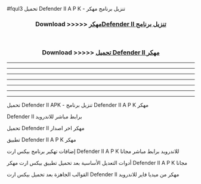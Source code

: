 #fqul3 تحميل Defender II A P K - تنزيل برنامج مهكر



<div align="center">
<h3>Download >>>>> <a href="https://runaway1.web.app/?sq=Defender II">مهكرDefender II تنزيل برنامج</a></h3><br>

<h3>Download >>>>> <a href="https://runaway1.web.app/?sq=Defender II">تحميل Defender II مهكر</a></h3>
</div>


----------------------------------------------------------

----------------------------------------------------------

----------------------------------------------------------

----------------------------------------------------------

----------------------------------------------------------

----------------------------------------------------------

----------------------------------------------------------

تحميل Defender II APK - تنزيل برنامج Defender II A P K مهكر

Defender II برابط مباشر للاندرويد

تحميل Defender II مهكر اخر اصدار

تطبيق Defender II A P K مهكر

إضافات تهكير برنامج بيكس ارت Defender II A P K للاندرويد برابط مباشر مجانا

أدوات التعديل الأساسية بعد تحميل تطبيق بيكس ارت مهكر Defender II A P K مجانا

القوالب الجاهزة بعد تحميل بيكس ارت Defender II مهكر من ميديا فاير للاندرويد



